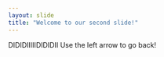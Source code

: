 ```yaml
---
layout: slide
title: "Welcome to our second slide!"
---
```

DIDIDIIIIIDIDIDII
Use the left arrow to go back!
